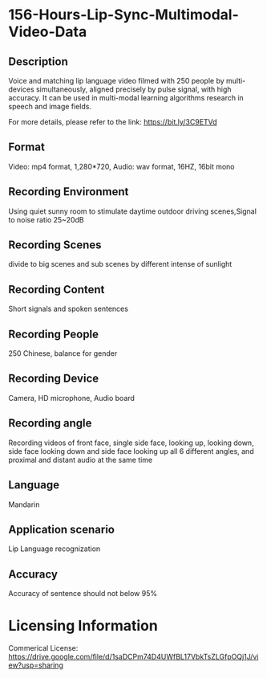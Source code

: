 # 156-Hours-Lip-Sync-Multimodal-Video-Data


## Description
Voice and matching lip language video filmed with 250 people by multi-devices simultaneously, aligned precisely by pulse signal, with high accuracy. It can be used in multi-modal learning algorithms research in speech and image fields.

For more details, please refer to the link: https://bit.ly/3C9ETVd

## Format
Video: mp4 format, 1,280*720, Audio: wav format, 16HZ, 16bit  mono

## Recording Environment
Using quiet sunny room to stimulate daytime outdoor driving scenes,Signal to noise ratio 25~20dB

## Recording Scenes
divide to big scenes and sub scenes by different intense of sunlight

## Recording Content
Short signals and spoken sentences

## Recording People
250 Chinese, balance for gender

## Recording Device
Camera, HD microphone, Audio board

## Recording angle
Recording videos of front face, single side face, looking up, looking down, side face looking down and side face looking up all 6 different angles, and proximal and distant audio at the same time

## Language
Mandarin

## Application scenario
Lip Language recognization

## Accuracy
Accuracy of sentence should not below 95%

# Licensing Information
Commerical License: https://drive.google.com/file/d/1saDCPm74D4UWfBL17VbkTsZLGfpOQj1J/view?usp=sharing
